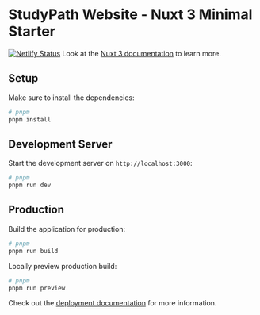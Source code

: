 # StudyPath Website - Nuxt 3 Minimal Starter
[![Netlify Status](https://api.netlify.com/api/v1/badges/fd1491c1-8bee-44e5-96fe-d73b56ed6d8f/deploy-status)](https://app.netlify.com/sites/timely-quokka-a624fd/deploys)
Look at the [Nuxt 3 documentation](https://nuxt.com/docs/getting-started/introduction) to learn more.

## Setup

Make sure to install the dependencies:

```bash
# pnpm
pnpm install
```

## Development Server

Start the development server on `http://localhost:3000`:

```bash
# pnpm
pnpm run dev
```

## Production

Build the application for production:

```bash
# pnpm
pnpm run build
```

Locally preview production build:

```bash
# pnpm
pnpm run preview
```

Check out the [deployment documentation](https://nuxt.com/docs/getting-started/deployment) for more information.

